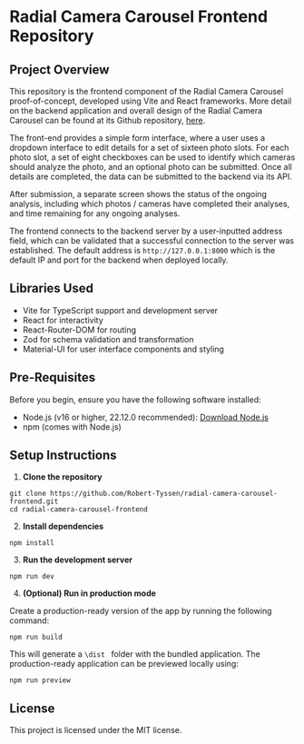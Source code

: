 # Radial Camera Carousel Frontend Repository

## Project Overview

This repository is the frontend component of the Radial Camera Carousel proof-of-concept, developed using Vite and React frameworks. More detail on the backend application and overall design of the Radial Camera Carousel can be found at its Github repository, [here](https://github.com/Robert-Tyssen/Radial-Camera-Carousel-API).

The front-end provides a simple form interface, where a user uses a dropdown interface to edit details for a set of sixteen photo slots. For each photo slot, a set of eight checkboxes can be used to identify which cameras should analyze the photo, and an optional photo can be submitted. Once all details are completed, the data can be submitted to the backend via its API.

After submission, a separate screen shows the status of the ongoing analysis, including which photos / cameras have completed their analyses, and time remaining for any ongoing analyses.

The frontend connects to the backend server by a user-inputted address field, which can be validated that a successful connection to the server was established. The default address is `http://127.0.0.1:8000` which is the default IP and port for the backend when deployed locally.

## Libraries Used

- Vite for TypeScript support and development server
- React for interactivity
- React-Router-DOM for routing
- Zod for schema validation and transformation
- Material-UI for user interface components and styling 

## Pre-Requisites
Before you begin, ensure you have the following software installed:
- Node.js (v16 or higher, 22.12.0 recommended): [Download Node.js](https://nodejs.org/)
- npm (comes with Node.js)
  
## Setup Instructions

1. **Clone the repository**
```
git clone https://github.com/Robert-Tyssen/radial-camera-carousel-frontend.git
cd radial-camera-carousel-frontend
```

2. **Install dependencies**
```
npm install
```

3. **Run the development server**
```
npm run dev
```

4. **(Optional) Run in production mode**

Create a production-ready version of the app by running the following command:
```
npm run build
```
This will generate a `\dist ` folder with the bundled application. The production-ready application can be previewed locally using:
```
npm run preview
```

## License
This project is licensed under the MIT license.
